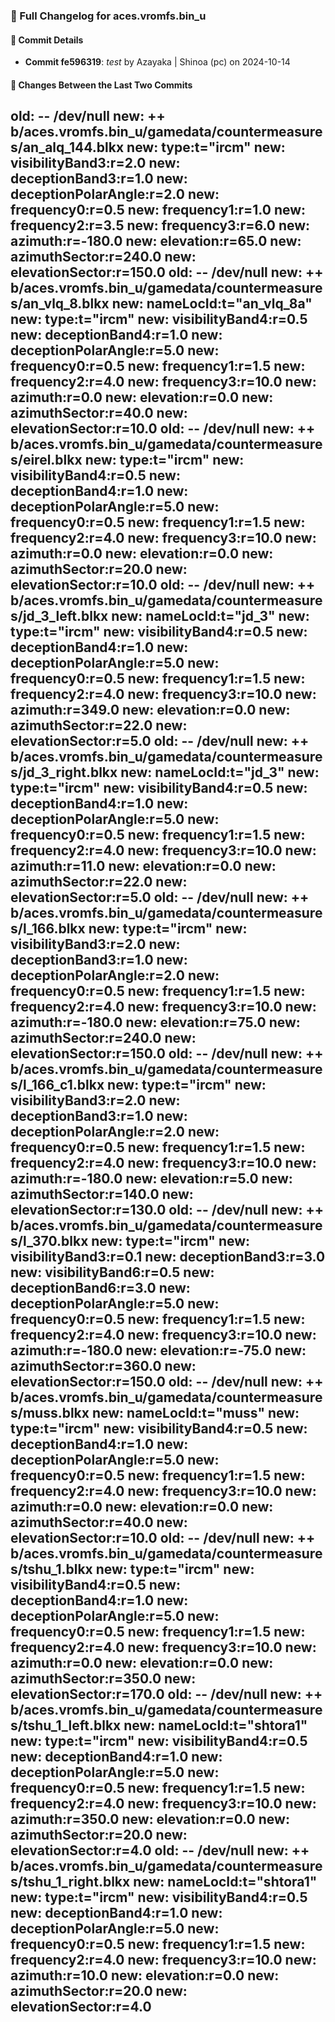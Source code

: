 ### 📝 Full Changelog for aces.vromfs.bin_u

#### 🔄 Commit Details

- **Commit fe596319**: _test_ by Azayaka | Shinoa (pc) on 2024-10-14
#### 📂 Changes Between the Last Two Commits

old: -- /dev/null
new: ++ b/aces.vromfs.bin_u/gamedata/countermeasures/an_alq_144.blkx
new: type:t="ircm"
new: visibilityBand3:r=2.0
new: deceptionBand3:r=1.0
new: deceptionPolarAngle:r=2.0
new: frequency0:r=0.5
new: frequency1:r=1.0
new: frequency2:r=3.5
new: frequency3:r=6.0
new: azimuth:r=-180.0
new: elevation:r=65.0
new: azimuthSector:r=240.0
new: elevationSector:r=150.0
old: -- /dev/null
new: ++ b/aces.vromfs.bin_u/gamedata/countermeasures/an_vlq_8.blkx
new: nameLocId:t="an_vlq_8a"
new: type:t="ircm"
new: visibilityBand4:r=0.5
new: deceptionBand4:r=1.0
new: deceptionPolarAngle:r=5.0
new: frequency0:r=0.5
new: frequency1:r=1.5
new: frequency2:r=4.0
new: frequency3:r=10.0
new: azimuth:r=0.0
new: elevation:r=0.0
new: azimuthSector:r=40.0
new: elevationSector:r=10.0
old: -- /dev/null
new: ++ b/aces.vromfs.bin_u/gamedata/countermeasures/eirel.blkx
new: type:t="ircm"
new: visibilityBand4:r=0.5
new: deceptionBand4:r=1.0
new: deceptionPolarAngle:r=5.0
new: frequency0:r=0.5
new: frequency1:r=1.5
new: frequency2:r=4.0
new: frequency3:r=10.0
new: azimuth:r=0.0
new: elevation:r=0.0
new: azimuthSector:r=20.0
new: elevationSector:r=10.0
old: -- /dev/null
new: ++ b/aces.vromfs.bin_u/gamedata/countermeasures/jd_3_left.blkx
new: nameLocId:t="jd_3"
new: type:t="ircm"
new: visibilityBand4:r=0.5
new: deceptionBand4:r=1.0
new: deceptionPolarAngle:r=5.0
new: frequency0:r=0.5
new: frequency1:r=1.5
new: frequency2:r=4.0
new: frequency3:r=10.0
new: azimuth:r=349.0
new: elevation:r=0.0
new: azimuthSector:r=22.0
new: elevationSector:r=5.0
old: -- /dev/null
new: ++ b/aces.vromfs.bin_u/gamedata/countermeasures/jd_3_right.blkx
new: nameLocId:t="jd_3"
new: type:t="ircm"
new: visibilityBand4:r=0.5
new: deceptionBand4:r=1.0
new: deceptionPolarAngle:r=5.0
new: frequency0:r=0.5
new: frequency1:r=1.5
new: frequency2:r=4.0
new: frequency3:r=10.0
new: azimuth:r=11.0
new: elevation:r=0.0
new: azimuthSector:r=22.0
new: elevationSector:r=5.0
old: -- /dev/null
new: ++ b/aces.vromfs.bin_u/gamedata/countermeasures/l_166.blkx
new: type:t="ircm"
new: visibilityBand3:r=2.0
new: deceptionBand3:r=1.0
new: deceptionPolarAngle:r=2.0
new: frequency0:r=0.5
new: frequency1:r=1.5
new: frequency2:r=4.0
new: frequency3:r=10.0
new: azimuth:r=-180.0
new: elevation:r=75.0
new: azimuthSector:r=240.0
new: elevationSector:r=150.0
old: -- /dev/null
new: ++ b/aces.vromfs.bin_u/gamedata/countermeasures/l_166_c1.blkx
new: type:t="ircm"
new: visibilityBand3:r=2.0
new: deceptionBand3:r=1.0
new: deceptionPolarAngle:r=2.0
new: frequency0:r=0.5
new: frequency1:r=1.5
new: frequency2:r=4.0
new: frequency3:r=10.0
new: azimuth:r=-180.0
new: elevation:r=5.0
new: azimuthSector:r=140.0
new: elevationSector:r=130.0
old: -- /dev/null
new: ++ b/aces.vromfs.bin_u/gamedata/countermeasures/l_370.blkx
new: type:t="ircm"
new: visibilityBand3:r=0.1
new: deceptionBand3:r=3.0
new: visibilityBand6:r=0.5
new: deceptionBand6:r=3.0
new: deceptionPolarAngle:r=5.0
new: frequency0:r=0.5
new: frequency1:r=1.5
new: frequency2:r=4.0
new: frequency3:r=10.0
new: azimuth:r=-180.0
new: elevation:r=-75.0
new: azimuthSector:r=360.0
new: elevationSector:r=150.0
old: -- /dev/null
new: ++ b/aces.vromfs.bin_u/gamedata/countermeasures/muss.blkx
new: nameLocId:t="muss"
new: type:t="ircm"
new: visibilityBand4:r=0.5
new: deceptionBand4:r=1.0
new: deceptionPolarAngle:r=5.0
new: frequency0:r=0.5
new: frequency1:r=1.5
new: frequency2:r=4.0
new: frequency3:r=10.0
new: azimuth:r=0.0
new: elevation:r=0.0
new: azimuthSector:r=40.0
new: elevationSector:r=10.0
old: -- /dev/null
new: ++ b/aces.vromfs.bin_u/gamedata/countermeasures/tshu_1.blkx
new: type:t="ircm"
new: visibilityBand4:r=0.5
new: deceptionBand4:r=1.0
new: deceptionPolarAngle:r=5.0
new: frequency0:r=0.5
new: frequency1:r=1.5
new: frequency2:r=4.0
new: frequency3:r=10.0
new: azimuth:r=0.0
new: elevation:r=0.0
new: azimuthSector:r=350.0
new: elevationSector:r=170.0
old: -- /dev/null
new: ++ b/aces.vromfs.bin_u/gamedata/countermeasures/tshu_1_left.blkx
new: nameLocId:t="shtora1"
new: type:t="ircm"
new: visibilityBand4:r=0.5
new: deceptionBand4:r=1.0
new: deceptionPolarAngle:r=5.0
new: frequency0:r=0.5
new: frequency1:r=1.5
new: frequency2:r=4.0
new: frequency3:r=10.0
new: azimuth:r=350.0
new: elevation:r=0.0
new: azimuthSector:r=20.0
new: elevationSector:r=4.0
old: -- /dev/null
new: ++ b/aces.vromfs.bin_u/gamedata/countermeasures/tshu_1_right.blkx
new: nameLocId:t="shtora1"
new: type:t="ircm"
new: visibilityBand4:r=0.5
new: deceptionBand4:r=1.0
new: deceptionPolarAngle:r=5.0
new: frequency0:r=0.5
new: frequency1:r=1.5
new: frequency2:r=4.0
new: frequency3:r=10.0
new: azimuth:r=10.0
new: elevation:r=0.0
new: azimuthSector:r=20.0
new: elevationSector:r=4.0
---
